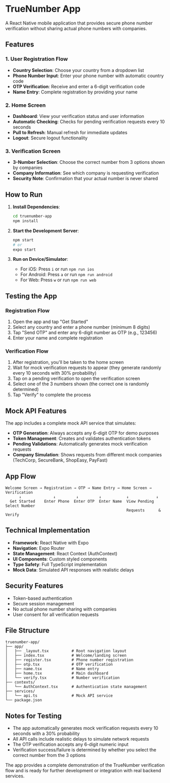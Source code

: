 # TrueNumber App

A React Native mobile application that provides secure phone number verification without sharing actual phone numbers with companies.

## Features

### 1. User Registration Flow
- **Country Selection**: Choose your country from a dropdown list
- **Phone Number Input**: Enter your phone number with automatic country code
- **OTP Verification**: Receive and enter a 6-digit verification code
- **Name Entry**: Complete registration by providing your name

### 2. Home Screen
- **Dashboard**: View your verification status and user information
- **Automatic Checking**: Checks for pending verification requests every 10 seconds
- **Pull to Refresh**: Manual refresh for immediate updates
- **Logout**: Secure logout functionality

### 3. Verification Screen
- **3-Number Selection**: Choose the correct number from 3 options shown by companies
- **Company Information**: See which company is requesting verification
- **Security Note**: Confirmation that your actual number is never shared

## How to Run

1. **Install Dependencies**:
   ```bash
   cd truenumber-app
   npm install
   ```

2. **Start the Development Server**:
   ```bash
   npm start
   # or
   expo start
   ```

3. **Run on Device/Simulator**:
   - For iOS: Press `i` or run `npm run ios`
   - For Android: Press `a` or run `npm run android`
   - For Web: Press `w` or run `npm run web`

## Testing the App

### Registration Flow
1. Open the app and tap "Get Started"
2. Select any country and enter a phone number (minimum 8 digits)
3. Tap "Send OTP" and enter any 6-digit number as OTP (e.g., 123456)
4. Enter your name and complete registration

### Verification Flow
1. After registration, you'll be taken to the home screen
2. Wait for mock verification requests to appear (they generate randomly every 10 seconds with 30% probability)
3. Tap on a pending verification to open the verification screen
4. Select one of the 3 numbers shown (the correct one is randomly determined)
5. Tap "Verify" to complete the process

## Mock API Features

The app includes a complete mock API service that simulates:

- **OTP Generation**: Always accepts any 6-digit OTP for demo purposes
- **Token Management**: Creates and validates authentication tokens
- **Pending Validations**: Automatically generates mock verification requests
- **Company Simulation**: Shows requests from different mock companies (TechCorp, SecureBank, ShopEasy, PayFast)

## App Flow

```
Welcome Screen → Registration → OTP → Name Entry → Home Screen → Verification
      ↓              ↓         ↓         ↓           ↓            ↓
  Get Started    Enter Phone  Enter OTP  Enter Name  View Pending  Select Number
                                                     Requests      & Verify
```

## Technical Implementation

- **Framework**: React Native with Expo
- **Navigation**: Expo Router
- **State Management**: React Context (AuthContext)
- **UI Components**: Custom styled components
- **Type Safety**: Full TypeScript implementation
- **Mock Data**: Simulated API responses with realistic delays

## Security Features

- Token-based authentication
- Secure session management
- No actual phone number sharing with companies
- User consent for all verification requests

## File Structure

```
truenumber-app/
├── app/
│   ├── _layout.tsx          # Root navigation layout
│   ├── index.tsx            # Welcome/landing screen
│   ├── register.tsx         # Phone number registration
│   ├── otp.tsx              # OTP verification
│   ├── name.tsx             # Name entry
│   ├── home.tsx             # Main dashboard
│   └── verify.tsx           # Number verification
├── contexts/
│   └── AuthContext.tsx      # Authentication state management
├── services/
│   └── api.ts               # Mock API service
└── package.json
```

## Notes for Testing

- The app automatically generates mock verification requests every 10 seconds with a 30% probability
- All API calls include realistic delays to simulate network requests
- The OTP verification accepts any 6-digit numeric input
- Verification success/failure is determined by whether you select the correct number from the 3 options

The app provides a complete demonstration of the TrueNumber verification flow and is ready for further development or integration with real backend services.
